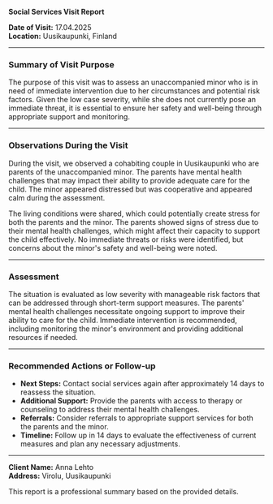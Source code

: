 

**Social Services Visit Report**

**Date of Visit:** 17.04.2025  
**Location:** Uusikaupunki, Finland  

---

### **Summary of Visit Purpose**

The purpose of this visit was to assess an unaccompanied minor who is in need of immediate intervention due to her circumstances and potential risk factors. Given the low case severity, while she does not currently pose an immediate threat, it is essential to ensure her safety and well-being through appropriate support and monitoring.

---

### **Observations During the Visit**

During the visit, we observed a cohabiting couple in Uusikaupunki who are parents of the unaccompanied minor. The parents have mental health challenges that may impact their ability to provide adequate care for the child. The minor appeared distressed but was cooperative and appeared calm during the assessment.

The living conditions were shared, which could potentially create stress for both the parents and the minor. The parents showed signs of stress due to their mental health challenges, which might affect their capacity to support the child effectively. No immediate threats or risks were identified, but concerns about the minor's safety and well-being were noted.

---

### **Assessment**

The situation is evaluated as low severity with manageable risk factors that can be addressed through short-term support measures. The parents' mental health challenges necessitate ongoing support to improve their ability to care for the child. Immediate intervention is recommended, including monitoring the minor's environment and providing additional resources if needed.

---

### **Recommended Actions or Follow-up**

- **Next Steps:** Contact social services again after approximately 14 days to reassess the situation.
- **Additional Support:** Provide the parents with access to therapy or counseling to address their mental health challenges.
- **Referrals:** Consider referrals to appropriate support services for both the parents and the minor.
- **Timeline:** Follow up in 14 days to evaluate the effectiveness of current measures and plan any necessary adjustments.

---

**Client Name:** Anna Lehto  
**Address:** Virolu, Uusikaupunki  

This report is a professional summary based on the provided details.